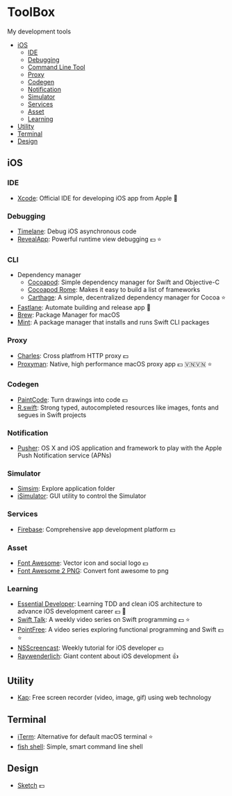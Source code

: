 ToolBox
==================================
My development tools 
- [iOS](#iOS)
  - [IDE](#IDE)
  - [Debugging](#Debugging)
  - [Command Line Tool](#CLI)
  - [Proxy](#Proxy)
  - [Codegen](#Codegen)
  - [Notification](#Notification)
  - [Simulator](#Simulator)
  - [Services](#Services)
  - [Asset](#Asset)
  - [Learning](#Learning)
- [Utility](#Utility)
- [Terminal](#Terminal)
- [Design](#Design)
  

## iOS

### IDE 
- [Xcode](https://developer.apple.com/xcode/): Official IDE for developing iOS app from Apple 🚀

### Debugging
- [Timelane](https://github.com/icanzilb/Timelane): Debug iOS asynchronous code
- [RevealApp](https://revealapp.com/): Powerful runtime view debugging 💵 ⭐️

### CLI
- Dependency manager
  - [Cocoapod](https://cocoapods.org/): Simple dependency manager for Swift and Objective-C
  - [Cocoapod Rome](https://github.com/CocoaPods/Rome): Makes it easy to build a list of frameworks 
  - [Carthage](https://github.com/Carthage/Carthage): A simple, decentralized dependency manager for Cocoa ⭐️
- [Fastlane](https://github.com/fastlane/fastlane): Automate building and release app 🚀
- [Brew](https://brew.sh/): Package Manager for macOS 
- [Mint](https://github.com/yonaskolb/Mint): A package manager that installs and runs Swift CLI packages

### Proxy
- [Charles](https://www.charlesproxy.com/): Cross platfrom HTTP proxy 💵
- [Proxyman](https://proxyman.io/): Native, high performance macOS proxy app 💵 🇻🇳🇻🇳 ⭐️

### Codegen
- [PaintCode](https://www.paintcodeapp.com/): Turn drawings into code 💵
- [R.swift](https://github.com/mac-cain13/R.swift): Strong typed, autocompleted resources like images, fonts and segues in Swift projects

### Notification
- [Pusher](https://github.com/noodlewerk/NWPusher): OS X and iOS application and framework to play with the Apple Push Notification service (APNs) 

### Simulator
- [Simsim](https://github.com/dsmelov/simsim): Explore application folder 
- [iSimulator](https://github.com/wigl/iSimulator): GUI utility to control the Simulator

### Services
- [Firebase](https://firebase.google.com/): Comprehensive app development platform 💵

### Asset
- [Font Awesome](https://fontawesome.com/): Vector icon and social logo 💵
- [Font Awesome 2 PNG](https://fa2png.app/): Convert font awesome to png

### Learning
- [Essential Developer](https://academy.essentialdeveloper.com/): Learning TDD and clean iOS architecture to advance iOS development career 💵 🚀
- [Swift Talk](https://talk.objc.io/): A weekly video series on Swift programming 💵 ⭐️
- [PointFree](https://www.pointfree.co/): A video series exploring functional programming and Swift 💵 ⭐️
- [NSScreencast](https://nsscreencast.com/): Weekly tutorial for iOS developer 💵
- [Raywenderlich](https://www.raywenderlich.com/): Giant content about iOS development 👍

## Utility
- [Kap](https://getkap.co/): Free screen recorder (video, image, gif) using web technology

## Terminal
- [iTerm](https://www.iterm2.com/): Alternative for default macOS terminal ⭐️
- [fish shell](https://fishshell.com/): Simple, smart command line shell

## Design
- [Sketch](https://www.sketch.com/get/) 💵
